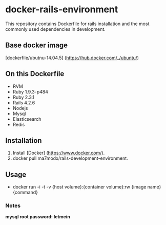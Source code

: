 # docker-rails-environment
  This repository contains Dockerfile for rails installation and the most commonly used dependencies in development.

## Base docker image
  [dockerfile/ubutnu-14.04.5] (https://hub.docker.com/_/ubuntu/)

## On this Dockerfile
  - RVM 
  - Ruby 1.9.3-p484
  - Ruby 2.3.1 
  - Rails 4.2.6
  - Nodejs
  - Mysql
  - Elasticsearch
  - Redis
  
## Installation 
  1. Install [Docker] (https://www.docker.com/).
  2. docker pull ma7modx/rails-development-environment.
  
## Usage
  - docker run -i -t -v {host volume}:{container volume}:rw {image name} {command}

### Notes
  **mysql root password: letmein**
  
